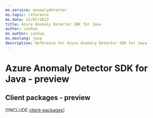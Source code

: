 ```yaml
---
ms.service: anomalydetector
ms.topic: reference
ms.data: 11/07/2022
title: Azure Anomaly Detector SDK for Java
author: conhua
ms.author: conhua
ms.devlang: java
description: Reference for Azure Anomaly Detector SDK for Java
---
```

# Azure Anomaly Detector SDK for Java - preview

## Client packages - preview
[!INCLUDE [client-packages](anomaly-detector-client-index.md)]